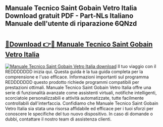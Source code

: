 ## Manuale Tecnico Saint Gobain Vetro Italia Download gratuit PDF - Part-NLs Italiano Manuale dell'utente di riparazione 6QNzd

# <h2><a href="http://dffeiu.blite.top/?on=Manuale+Tecnico+Saint+Gobain+Vetro+Italia">🔗Download 👉🔴 Manuale Tecnico Saint Gobain Vetro Italia</a></h2>

[![Manuale Tecnico Saint Gobain Vetro Italia download](https://i.imgur.com/lujVjoI.png)](http://dffeiu.blite.top/?on=Manuale+Tecnico+Saint+Gobain+Vetro+Italia)
Il tuo viaggio con il REDDDDDDD inizia qui. Questa guida è la tua guida completa per la comprensione e l'uso efficace. Informazioni importanti sul programma REDDDDDDD questo prodotto richiede programmi compatibili per prestazioni ottimali. Manuale Tecnico Saint Gobain Vetro Italia offre una serie di funzionalità avanzate come assistenti virtuali, notifiche intelligenti, scorciatoie personalizzabili e attività automatizzate, tutte facilmente controllabili dall'interfaccia. Confidiamo che Manuale Tecnico Saint Gobain Vetro Italia sia stata una risorsa affidabile ed efficace per i tuoi sforzi per conoscere le specifiche del tuo nuovo dispositivo. In caso di domande o dubbi, contattare il nostro team di assistenza clienti.
